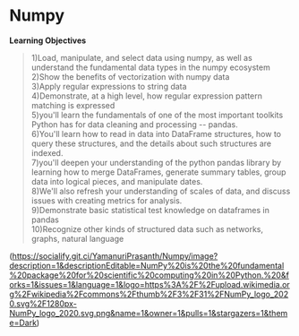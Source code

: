 # Numpy
**Learning Objectives**

>1)Load, manipulate, and select data using numpy, as well as understand the fundamental data types in the numpy ecosystem<br>
>2)Show the benefits of vectorization with numpy data<br>
>3)Apply regular expressions to string data<br>
>4)Demonstrate, at a high level, how regular expression pattern matching is expressed<br>
>5)you'll learn the fundamentals of one of the most important toolkits Python has for data cleaning and processing -- pandas.<br>
>6)You'll learn how to read in data into DataFrame structures, how to query these structures, and the details about such structures are indexed.<br>
>7)you'll deepen your understanding of the python pandas library by learning how to merge DataFrames, generate summary tables, group data into logical pieces, and manipulate dates.<br>
>8)We'll also refresh your understanding of scales of data, and discuss issues with creating metrics for analysis.<br>
>9)Demonstrate basic statistical test knowledge on dataframes in pandas<br>
>10)Recognize other kinds of structured data such as networks, graphs, natural language<br>

(https://socialify.git.ci/YamanuriPrasanth/Numpy/image?description=1&descriptionEditable=NumPy%20is%20the%20fundamental%20package%20for%20scientific%20computing%20in%20Python.%20&forks=1&issues=1&language=1&logo=https%3A%2F%2Fupload.wikimedia.org%2Fwikipedia%2Fcommons%2Fthumb%2F3%2F31%2FNumPy_logo_2020.svg%2F1280px-NumPy_logo_2020.svg.png&name=1&owner=1&pulls=1&stargazers=1&theme=Dark)

